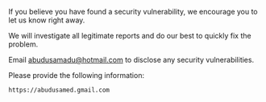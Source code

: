If you believe you have found a security vulnerability, we encourage you to let us know right away.

We will investigate all legitimate reports and do our best to quickly fix the problem.

Email abudusamadu@hotmail.com to disclose any security vulnerabilities.

Please provide the following information:
```
https://abudusamed.gmail.com
```